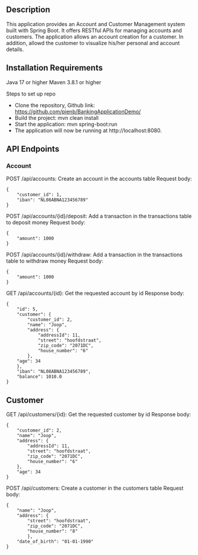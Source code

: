 ## Description
This application provides an Account and Customer Management system built with Spring Boot. It offers RESTful APIs for managing accounts and customers. The application allows an account creation for a customer. In addition, allowd the customer to visualize his/her personal and account details.

## Installation Requirements

Java 17 or higher
Maven 3.8.1 or higher

Steps to set up repo
* Clone the repository, Github link: https://github.com/pienb/BankingApplicationDemo/
* Build the project: mvn clean install
* Start the application: mvn spring-boot:run
* The application will now be running at http://localhost:8080.

## API Endpoints
### Account
POST /api/accounts: Create an account in the accounts table
Request body:
```
{
    "customer_id": 1,
    "iban": "NL08ABNA123456789"
}
```

POST /api/accounts/{id}/deposit: Add a transaction in the transactions table to deposit money
Request body:

```
{
    "amount": 1000
}
```

POST /api/accounts/{id}/withdraw: Add a transaction in the transactions table to withdraw money
Request body:

```
{
    "amount": 1000
}

```

GET /api/accounts/{id}: Get the requested account by id
Response body:

```
{
    "id": 5,
    "customer": {
        "customer_id": 2,
        "name": "Joop",
        "address": {
            "addressId": 11,
            "street": "hoofdstraat",
            "zip_code": "2071DC",
            "house_number": "6"
        },
    "age": 34
    },
    "iban": "NL08ABNA123456789",
    "balance": 1010.0
}
```

## Customer
GET /api/customers/{id}: Get the requested customer by id
Response body:

```
{
    "customer_id": 2,
    "name": "Joop",
    "address": {
        "addressId": 11,
        "street": "hoofdstraat",
        "zip_code": "2071DC",
        "house_number": "6"
    },
    "age": 34
}
```

POST /api/customers: Create a customer in the customers table
Request body:

```
{
    "name": "Joop",
    "address": {
        "street": "hoofdstraat",
        "zip_code": "2071DC",
        "house_number": "8"
        },
    "date_of_birth": "01-01-1990"
}
```

